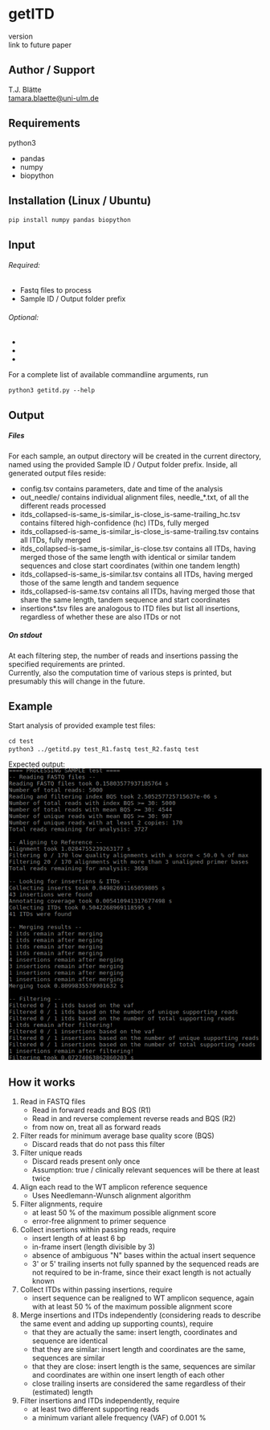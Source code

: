# getITD
version  
link to future paper

## Author / Support
T.J. Blätte  
tamara.blaette@uni-ulm.de

## Requirements
python3
- pandas
- numpy
- biopython

## Installation (Linux / Ubuntu)
```
pip install numpy pandas biopython
```

## Input
###### Required:
- Fastq files to process
- Sample ID / Output folder prefix  

###### Optional:
-
-
-

For a complete list of available commandline arguments, run
```
python3 getitd.py --help
```

## Output 
##### Files
For each sample, an output directory will be created in the current directory, named using the provided Sample ID / Output folder prefix.
Inside, all generated output files reside:
- config.tsv contains parameters, date and time of the analysis
- out\_needle/ contains individual alignment files, needle\_\*.txt, of all the different reads processed
- itds\_collapsed-is-same\_is-similar\_is-close\_is-same-trailing\_hc.tsv contains filtered high-confidence (hc) ITDs, fully merged
- itds\_collapsed-is-same\_is-similar\_is-close\_is-same-trailing.tsv contains all ITDs, fully merged
- itds\_collapsed-is-same\_is-similar\_is-close.tsv contains all ITDs, having merged those of the same length with identical or similar tandem sequences and close start coordinates (within one tandem length)
- itds\_collapsed-is-same\_is-similar.tsv contains all ITDs, having merged those of the same length and tandem sequence
- itds\_collapsed-is-same.tsv contains all ITDs, having merged those that share the same length, tandem sequence and start coordinates
- insertions\*.tsv files are analogous to ITD files but list all insertions, regardless of whether these are also ITDs or not

##### On stdout
At each filtering step, the number of reads and insertions passing the specified requirements are printed.   
Currently, also the computation time of various steps is printed, but presumably this will change in the future. 

## Example
Start analysis of provided example test files:
```
cd test
python3 ../getitd.py test_R1.fastq test_R2.fastq test
```

Expected output:  
![test/test_output.png](test/test_output.png)

## How it works
1. Read in FASTQ files
    - Read in forward reads and BQS (R1)
    - Read in and reverse complement reverse reads and BQS (R2)
    - from now on, treat all as forward reads
2. Filter reads for minimum average base quality score (BQS)
    - Discard reads that do not pass this filter
3. Filter unique reads
    - Discard reads present only once  
    - Assumption: true / clinically relevant sequences will be there at least twice
4. Align each read to the WT amplicon reference sequence
    - Uses Needlemann-Wunsch alignment algorithm
5. Filter alignments, require
    - at least 50 % of the maximum possible alignment score
    - error-free alignment to primer sequence
6. Collect insertions within passing reads, require
    - insert length of at least 6 bp
    - in-frame insert (length divisible by 3)
    - absence of ambiguous "N" bases within the actual insert sequence
    - 3' or 5' trailing inserts not fully spanned by the sequenced reads are not required to be in-frame, since their exact length is not actually known
7. Collect ITDs within passing insertions, require
    - insert sequence can be realigned to WT amplicon sequence, again with at least 50 % of the maximum possible alignment score
8. Merge insertions and ITDs independently (considering reads to describe the same event and adding up supporting counts), require
    - that they are actually the same: insert length, coordinates and sequence are identical
    - that they are similar: insert length and coordinates are the same, sequences are similar
    - that they are close: insert length is the same, sequences are similar and coordinates are within one insert length of each other
    - close trailing inserts are considered the same regardless of their (estimated) length
9. Filter insertions and ITDs independently, require
    - at least two different supporting reads
    - a minimum variant allele frequency (VAF) of 0.001 %
